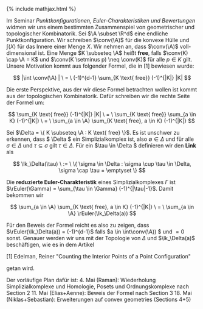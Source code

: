 {% include mathjax.html %}

$\newcommand\A{\mathcal{A}}
\newcommand\conv{\mathop{conv}} \newcommand\R{\mathbb{R}}
\renewcommand\int{\mathop{int}}
\newcommand\lk{\mathrm{lk}}
\newcommand\rEuler{\tilde{\chi}}$

Im Seminar *Punktkonfigurationen, Euler-Charakteristiken und Bewertungen* widmen wir uns einem bestimmten Zusammenspiel von geometrischer und topologischer Kombinatorik. Sei $\A \subset \R^d$ eine endliche Punktkonfiguration. Wir schreiben $\conv(\A)$ für die konvexe Hülle und $\int(X)$ für das Innere einer Menge $X$. Wir nehmen an, dass $\conv(\A)$ voll-dimensional ist.
Eine Menge $K \subseteq \A$ heißt **free**, falls $\conv(K) \cap \A = K$ und $\conv(K \setminus p) \neq \conv(K)$ für alle $p \in K$ gilt. Unsere Motivation kommt aus folgender Formel, die in [1] bewiesen wurde:

$$ |\int  \conv(\A) | \ = \ (-1)^{d-1} \sum_{K \text{ free}} (-1)^{|K|} |K| $$

Die erste Perspektive, aus der wir diese Formel betrachten wollen ist kommt aus der topologischen Kombinatorik. Dafür schreiben wir die rechte Seite der Formel um:

$$
\sum_{K \text{ free}} (-1)^{|K|} |K| \ = \
\sum_{K \text{ free}} \sum_{a \in K} (-1)^{|K|}  \ = \
\sum_{a \in \A} \sum_{K \text{ free}, a \in K}  (-1)^{|K|}
$$

Sei $\Delta = \{ K \subseteq \A : K \text{ free} \}$. Es ist unschwer zu erkennen, dass $ \Delta $ ein Simplizialkomplex ist, also $\emptyset \in \Delta$ und für alle $\sigma \in \Delta$ und $\tau \subseteq \sigma$ gilt $\tau \in \Delta$. Für ein $\tau \in \Delta $ definieren wir den **Link** als

$$
\lk_\Delta(\tau) \ := \ \{ \sigma \in \Delta : \sigma \cup \tau \in \Delta, \sigma \cap \tau = \emptyset \}
$$

Die **reduzierte Euler-Charakteristik** eines Simplizialkomplexes $\Gamma$ ist $\rEuler(\Gamma) = \sum_{\tau \in \Gamma} (-1)^{|\tau|-1}$. Damit bekommen wir

$$
\sum_{a \in \A} \sum_{K \text{ free}, a \in K}  (-1)^{|K|}
\ = \ \sum_{a \in \A} \rEuler(\lk_\Delta(a))
$$

Für den Beweis der Formel reicht es also zu zeigen, dass $\rEuler(\lk_\Delta(a)) = (-1)^{d-1}$ falls $a \in \int\conv(\A)) $ und $=0$ sonst. Genauer werden wir uns mit der Topologie von $\Delta$ und $\lk_\Delta(a)$ beschäftigen, wie es in dem Artikel

[1] Edelman, Reiner "Counting the Interior Points of a Point Configuration"

getan wird.

Der vorläufige Plan dafür ist:
4. Mai (Raman): Wiederholung Simplizialkomplexe und Homologie, Posets und Ordnungskomplexe nach Section 2
11. Mai (Elias+Aenne): Beweis der Formel nach Section 3
18. Mai (Niklas+Sebastian): Erweiterungen auf convex geometries (Sections 4+5)
